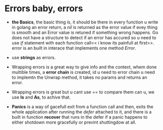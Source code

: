 # Errors baby, errors

* **the Basics**, the basic thing is, it should be there in every function u write in golang an error return, a *nil* 
is returned as the error value if evey thing is smooth and an Error value is retuned if something wrong happens. 
Go does not have a structure to detect if an error has accured so u need to use *if* statement with 
each function call<< i know its painfull at first>>. error is an built in interace that implements one method *Error*.

* use **strings** as errors.

* Wrapping errors is a great way to give info and the context, whem done multible times, a **error chain** is created, id u need 
to error chain u need to implemtn the Unwrap method, it takes no params and returns an error.

* Wrapping errors is great but u cant use == to compare them can u, we use **Is** and **As**, to achive that.

* **Panics** is a way of gacefull exit from a function call and then, exits the whole application after running the *defer* 
attached to it, and there is a built in function **recover** that runs in the defer if a panic happens to either shotdown more
gracefully or prevint shuttingdow at all.
